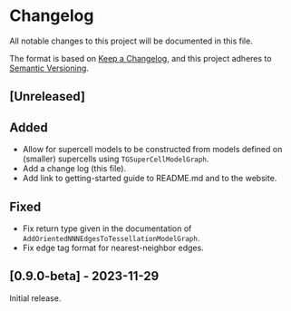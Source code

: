 # Changelog

All notable changes to this project will be documented in this file.

The format is based on [Keep a Changelog](https://keepachangelog.com/en/1.1.0/),
and this project adheres to [Semantic Versioning](https://semver.org/spec/v2.0.0.html).

## [Unreleased]

## Added
- Allow for supercell models to be constructed from models defined on (smaller)
supercells using `TGSuperCellModelGraph`.
- Add a change log (this file).
- Add link to getting-started guide to README.md and to the website.

## Fixed
- Fix return type given in the documentation of `AddOrientedNNNEdgesToTessellationModelGraph`.
- Fix edge tag format for nearest-neighbor edges.


## [0.9.0-beta] - 2023-11-29

Initial release.
